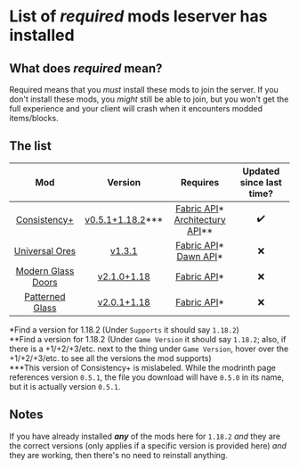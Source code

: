 # List of *required* mods leserver has installed

## What does *required* mean?

Required means that you *must* install these mods to join the server. If you don't install these mods, you *might* still be able to join, but you won't get the full experience and your client will crash when it encounters modded items/blocks.

## The list

Mod | Version | Requires | Updated since last time?
:---: | :---: | :---: | :---:
[Consistency+](https://modrinth.com/mod/consistencyplus) | [v0.5.1+1.18.2](https://modrinth.com/mod/consistencyplus/version/0.5.1%2BFabric-1.18.2)\*\*\* | [Fabric API](https://modrinth.com/mod/fabric-api/versions)* <br> [Architectury API](https://www.curseforge.com/minecraft/mc-mods/architectury-fabric/files/all)** | ✔️
[Universal Ores](https://modrinth.com/mod/universal_ores) | [v1.3.1](https://modrinth.com/mod/universal_ores/version/1.3.1) | [Fabric API](https://modrinth.com/mod/fabric-api/versions)* <br> [Dawn API](https://modrinth.com/mod/dawn/versions)* | ❌
[Modern Glass Doors](https://www.curseforge.com/minecraft/mc-mods/modern-glass-doors) | [v2.1.0+1.18](https://www.curseforge.com/minecraft/mc-mods/modern-glass-doors/files/3652303) | [Fabric API](https://modrinth.com/mod/fabric-api/versions)* | ❌
[Patterned Glass](https://www.curseforge.com/minecraft/mc-mods/patterned-glass) | [v2.0.1+1.18](https://www.curseforge.com/minecraft/mc-mods/patterned-glass/files/3647402) | [Fabric API](https://modrinth.com/mod/fabric-api/versions)* | ❌


\*Find a version for 1.18.2 (Under `Supports` it should say `1.18.2`) <br>
\*\*Find a version for 1.18.2 (Under `Game Version` it should say `1.18.2`; also, if there is a +1/+2/+3/etc. next to the thing under `Game Version`, hover over the +1/+2/+3/etc. to see all the versions the mod supports) <br>
\*\*\*This version of Consistency+ is mislabeled. While the modrinth page references version `0.5.1`, the file you download will have `0.5.0` in its name, but it is actually version `0.5.1`.

## Notes

If you have already installed ***any*** of the mods here for `1.18.2` *and* they are the correct versions (only applies if a specific version is provided here) *and* they are working, then there's no need to reinstall anything.

